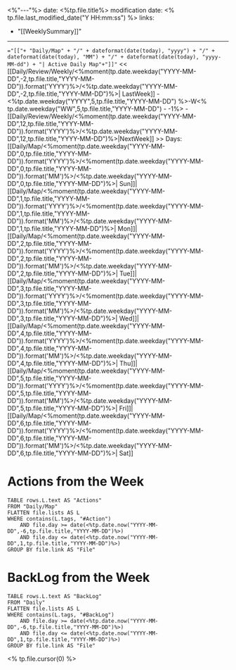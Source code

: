 <%"---"%>
date: <%tp.file.title%>
modification date: <% tp.file.last_modified_date("Y HH:mm:ss") %>
links:
  - "[[WeeklySummary]]"
---
 `="[["+ "Daily/Map" + "/" + dateformat(date(today), "yyyy") + "/" + dateformat(date(today), "MM") + "/" + dateformat(date(today), "yyyy-MM-dd") + "| Active Daily Map"+"]]"`
<< [[Daily/Review/Weekly/<%moment(tp.date.weekday("YYYY-MM-DD",-2,tp.file.title,"YYYY-MM-DD")).format('YYYY')%>/<%tp.date.weekday("YYYY-MM-DD",-2,tp.file.title,"YYYY-MM-DD")%>| LastWeek]] - <%tp.date.weekday("YYYY",5,tp.file.title,"YYYY-MM-DD") %>-W<% tp.date.weekday("WW",5,tp.file.title,"YYYY-MM-DD") - -1%> - [[Daily/Review/Weekly/<%moment(tp.date.weekday("YYYY-MM-DD",12,tp.file.title,"YYYY-MM-DD")).format('YYYY')%>/<%tp.date.weekday("YYYY-MM-DD",12,tp.file.title,"YYYY-MM-DD")%>|NextWeek]] >>
Days: [[Daily/Map/<%moment(tp.date.weekday("YYYY-MM-DD",0,tp.file.title,"YYYY-MM-DD")).format('YYYY')%>/<%moment(tp.date.weekday("YYYY-MM-DD",0,tp.file.title,"YYYY-MM-DD")).format('MM')%>/<%tp.date.weekday("YYYY-MM-DD",0,tp.file.title,"YYYY-MM-DD")%>| Sun]]|[[Daily/Map/<%moment(tp.date.weekday("YYYY-MM-DD",1,tp.file.title,"YYYY-MM-DD")).format('YYYY')%>/<%moment(tp.date.weekday("YYYY-MM-DD",1,tp.file.title,"YYYY-MM-DD")).format('MM')%>/<%tp.date.weekday("YYYY-MM-DD",1,tp.file.title,"YYYY-MM-DD")%>| Mon]]|[[Daily/Map/<%moment(tp.date.weekday("YYYY-MM-DD",2,tp.file.title,"YYYY-MM-DD")).format('YYYY')%>/<%moment(tp.date.weekday("YYYY-MM-DD",2,tp.file.title,"YYYY-MM-DD")).format('MM')%>/<%tp.date.weekday("YYYY-MM-DD",2,tp.file.title,"YYYY-MM-DD")%>| Tue]]|[[Daily/Map/<%moment(tp.date.weekday("YYYY-MM-DD",3,tp.file.title,"YYYY-MM-DD")).format('YYYY')%>/<%moment(tp.date.weekday("YYYY-MM-DD",3,tp.file.title,"YYYY-MM-DD")).format('MM')%>/<%tp.date.weekday("YYYY-MM-DD",3,tp.file.title,"YYYY-MM-DD")%>| Wed]]|[[Daily/Map/<%moment(tp.date.weekday("YYYY-MM-DD",4,tp.file.title,"YYYY-MM-DD")).format('YYYY')%>/<%moment(tp.date.weekday("YYYY-MM-DD",4,tp.file.title,"YYYY-MM-DD")).format('MM')%>/<%tp.date.weekday("YYYY-MM-DD",4,tp.file.title,"YYYY-MM-DD")%>| Thu]]|[[Daily/Map/<%moment(tp.date.weekday("YYYY-MM-DD",5,tp.file.title,"YYYY-MM-DD")).format('YYYY')%>/<%moment(tp.date.weekday("YYYY-MM-DD",5,tp.file.title,"YYYY-MM-DD")).format('MM')%>/<%tp.date.weekday("YYYY-MM-DD",5,tp.file.title,"YYYY-MM-DD")%>| Fri]]|[[Daily/Map/<%moment(tp.date.weekday("YYYY-MM-DD",6,tp.file.title,"YYYY-MM-DD")).format('YYYY')%>/<%moment(tp.date.weekday("YYYY-MM-DD",6,tp.file.title,"YYYY-MM-DD")).format('MM')%>/<%tp.date.weekday("YYYY-MM-DD",6,tp.file.title,"YYYY-MM-DD")%>| Sat]]
# Actions from the Week
```dataview
TABLE rows.L.text AS "Actions"
FROM "Daily/Map"
FLATTEN file.lists AS L
WHERE contains(L.tags, "#Action")
	AND file.day >= date(<%tp.date.now("YYYY-MM-DD",-6,tp.file.title,"YYYY-MM-DD")%>)
	AND file.day <= date(<%tp.date.now("YYYY-MM-DD",1,tp.file.title,"YYYY-MM-DD")%>)
GROUP BY file.link AS "File"
```
# BackLog from the Week
```dataview
TABLE rows.L.text AS "BackLog"
FROM "Daily"
FLATTEN file.lists AS L
WHERE contains(L.tags, "#BackLog")
	AND file.day >= date(<%tp.date.now("YYYY-MM-DD",-6,tp.file.title,"YYYY-MM-DD")%>)
	AND file.day <= date(<%tp.date.now("YYYY-MM-DD",1,tp.file.title,"YYYY-MM-DD")%>)
GROUP BY file.link AS "File"
```

<% tp.file.cursor(0) %>